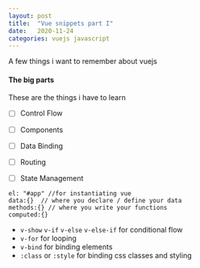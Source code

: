 ```yaml
---
layout: post
title:  "Vue snippets part I"
date:   2020-11-24
categories: vuejs javascript
---
```


A few things i want to remember about vuejs


#### The big parts

These are the things i have to learn


 - [ ] Control Flow
 - [ ] Components
 - [ ] Data Binding
 - [ ] Routing
 - [ ] State Management


```
el: "#app" //for instantiating vue
data:{}  // where you declare / define your data
methods:{} // where you write your functions
computed:{}

```



 - `v-show` `v-if` `v-else` `v-else-if`  for conditional flow
 - `v-for` for looping
 - `v-bind` for binding elements 
 - `:class` or `:style` for binding css classes and styling